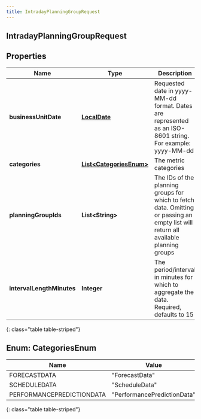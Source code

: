 ```yaml
---
title: IntradayPlanningGroupRequest
---
```


## IntradayPlanningGroupRequest

## Properties

| Name                      | Type                                                            | Description                                                                                                                         | Notes      |
| ------------------------- | --------------------------------------------------------------- | ----------------------------------------------------------------------------------------------------------------------------------- | ---------- |
| **businessUnitDate**      | <!----><!---->[**LocalDate**](LocalDate.md)<!---->              | Requested date in yyyy-MM-dd format. Dates are represented as an ISO-8601 string. For example: yyyy-MM-dd                           |            |
| **categories**            | <!---->[**List&lt;CategoriesEnum&gt;**](#CategoriesEnum)<!----> | The metric categories                                                                                                               |            |
| **planningGroupIds**      | <!----><!---->**List&lt;String&gt;**<!---->                     | The IDs of the planning groups for which to fetch data. Omitting or passing an empty list will return all available planning groups | [optional] |
| **intervalLengthMinutes** | <!----><!---->**Integer**<!---->                                | The period/interval in minutes for which to aggregate the data. Required, defaults to 15                                            | [optional] |

{: class="table table-striped"}

<a name="CategoriesEnum"></a>

## Enum: CategoriesEnum

| Name                      | Value                                 |
| ------------------------- | ------------------------------------- |
| FORECASTDATA              | &quot;ForecastData&quot;              |
| SCHEDULEDATA              | &quot;ScheduleData&quot;              |
| PERFORMANCEPREDICTIONDATA | &quot;PerformancePredictionData&quot; |

{: class="table table-striped"}
